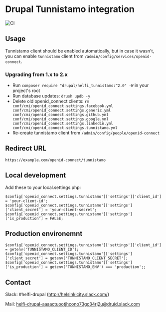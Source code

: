 # Drupal Tunnistamo integration

![CI](https://github.com/City-of-Helsinki/drupal-module-helfi-tunnistamo/workflows/CI/badge.svg)

## Usage

Tunnistamo client should be enabled automatically, but in case it wasn't, you can
enable `tunnistamo` client from `/admin/config/services/openid-connect`.

### Upgrading from 1.x to 2.x

- Run `composer require "drupal/helfi_tunnistamo:^2.0" -W` in your project's root
- Run database updates: `drush updb -y`
- Delete old openid_connect clients: `rm conf/cmi/openid_connect.settings.facebook.yml conf/cmi/openid_connect.settings.generic.yml conf/cmi/openid_connect.settings.github.yml conf/cmi/openid_connect.settings.google.yml conf/cmi/openid_connect.settings.linkedin.yml conf/cmi/openid_connect.settings.tunnistamo.yml`
- Re-create tunnistamo client from `/admin/config/people/openid-connect`

## Redirect URL

`https://example.com/openid-connect/tunnistamo`

## Local development

Add these to your local.settings.php:

```
$config['openid_connect.settings.tunnistamo']['settings']['client_id'] = 'your-client-id';
$config['openid_connect.settings.tunnistamo']['settings']['client_secret'] = 'your-client-secret';
$config['openid_connect.settings.tunnistamo']['settings']['is_production'] = FALSE;
```

## Production environemnt

```
$config['openid_connect.settings.tunnistamo']['settings']['client_id'] = getenv('TUNNISTAMO_CLIENT_ID');
$config['openid_connect.settings.tunnistamo']['settings']['client_secret'] = getenv('TUNNISTAMO_CLIENT_SECRET');
$config['openid_connect.settings.tunnistamo']['settings']['is_production'] = getenv('TUNNISTAMO_ENV') === 'production';;
```

## Contact

Slack: #helfi-drupal (http://helsinkicity.slack.com/)

Mail: helfi-drupal-aaaactuootjhcono73gc34rj2u@druid.slack.com
